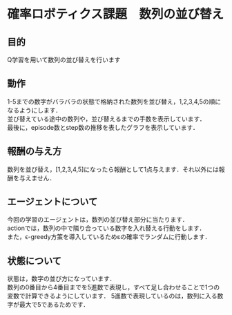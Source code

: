 # 確率ロボティクス課題　数列の並び替え

目的
-----
Q学習を用いて数列の並び替えを行います

動作
-----
1-5までの数字がバラバラの状態で格納された数列を並び替え，1,2,3,4,5の順になるようにします．  
並び替えている途中の数列や，並び替えるまでの手数を表示しています．  
最後に，episode数とstep数の推移を表したグラフを表示しています．

報酬の与え方
-----
数列を並び替え，[1,2,3,4,5]になったら報酬として1点与えます．それ以外には報酬を与えません．　　

エージェントについて
-----
今回の学習のエージェントは，数列の並び替え部分に当たります．  
actionでは，数列の中で隣り合っている数字を入れ替える行動をします．  
また，ϵ-greedy方策を導入しているためεの確率でランダムに行動します．　　

状態について
-----
状態は，数字の並び方になっています．  
数列の0番目から4番目までを5進数で表現し，すべて足し合わせることで1つの変数で計算できるようにしています．
5進数で表現しているのは，数列に入る数字が最大で5であるためです．  
